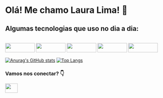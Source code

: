 # Olá! Me chamo Laura Lima! 👋
## Algumas tecnologias que uso no dia a dia: 
 <div style="display: inline_block"><br>
  <img height="30" width="95" src="https://img.shields.io/badge/Git-E34F26?style=for-the-badge&logo=git&logoColor=white"/>
 <img height="30" width="95" src="https://img.shields.io/badge/C%23-239120?style=for-the-badge&logo=c-sharp&logoColor=white"/>
  <img height="30" width="95" src="https://img.shields.io/badge/Docker-2496ED?style=for-the-badge&logo=docker&logoColor=white"/>
 <img height="30" width="95" src="https://img.shields.io/badge/MySQL-00000F?style=for-the-badge&logo=mysql&logoColor=white"/>
 <img height="30" width="95" src="https://img.shields.io/badge/Microsoft_Azure-0089D6?style=for-the-badge&logo=microsoft-azure&logoColor=white"/>
</div>

[![Anurag's GitHub stats](https://github-readme-stats.vercel.app/api?username=Thisislauralima&show_icons=true&theme=gruvbox)](https://github.com/anuraghazra/github-readme-stats)
[![Top Langs](https://github-readme-stats.vercel.app/api/top-langs/?username=Thisislauralima&langs_count=8&theme=gruvbox)](https://github.com/Thisislauralima/github-readme-stats)

### Vamos nos conectar? 👇
<a href="https://www.linkedin.com/in/laura-lima-santos/"><img height="30" width="40" src="https://cdn.jsdelivr.net/gh/devicons/devicon/icons/linkedin/linkedin-original.svg" /></a>

